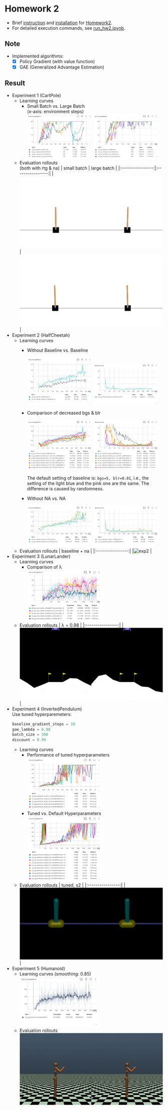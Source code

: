# Homework 2
* Brief [instruction] and [installation] for [Homework2].
* For detailed execution commands, see [run_hw2.ipynb].

## Note
* Implemented algorithms:
  * [x] Policy Gradient (with value function)
  * [x] GAE (Generalized Advantage Estimation)

## Result
* Experiment 1 (CartPole)
  * Learning curves
    * Small Batch vs. Large Batch  
      (x-axis: environment steps)
      <div>
       <img src="results/exp1.png" width="48%" />
       <img src="results/exp1_lb.png" width="48%" />
      </div>
  * Evaluation rollouts  
    (both with rtg & na)
    | small batch      | large batch      |
    |:----------------:|:----------------:|
    |![exp1]           |![exp1_lb]        |
* Experiment 2 (HalfCheetah)
  * Learning curves
    * Without Baseline vs. Baseline
      <div>
       <img src="results/exp2_baseline eval.png" width="48%" />
       <img src="results/exp2_baseline loss.png" width="48%" />
      </div>
    * Comparison of decreased bgs & blr
      <div>
       <img src="results/exp2_bgs-blr eval.png" width="48%" />
       <img src="results/exp2_bgs-blr loss.png" width="48%" />
      </div>
      
      The default setting of baseline is: `bgs=5, blr=0.01`, i.e., the setting of the light blue and the pink one are the same. The difference is caused by randomness.
    * Without NA vs. NA
      <div>
       <img src="results/exp2_na eval.png" width="48%" />
       <img src="results/exp2_na loss.png" width="48%" />
      </div>
  * Evaluation rollouts
    | baseline + na    |
    |:----------------:|
    |![exp2]           |
* Experiment 3 (LunarLander)
  * Learning curves
    * Comparison of λ
      <div>
       <img src="results/exp3.png" width="55%"/>
      </div>
  * Evaluation rollouts
    | λ = 0.98         |
    |:----------------:|
    |![exp3]           |
* Experiment 4 (InvertedPendulum)  
  Use tuned hyperparemeters:
  ```python
  baseline_gradient_steps = 10
  gae_lambda = 0.98
  batch_size = 300
  discount = 0.99
  ```
  * Learning curves
    * Performance of tuned hyperparameters
      <div>
       <img src="results/exp4_tuned.png" width="55%" />
      </div>
    * Tuned vs. Default Hyperparameters
      <div>
       <img src="results/exp4_compare.png" width="55%" />
      </div>
  * Evaluation rollouts
    | tuned, s2        |
    |:----------------:|
    |![exp4]           |
* Experiment 5 (Humanoid)
  * Learning curves (smoothing: 0.85)
    <div>
     <img src="results/exp5.png" width="55%" />
    </div>
  * Evaluation rollouts  
    ![exp5]



[instruction]: instruction.md
[installation]: installation.md
[Homework2]: https://rail.eecs.berkeley.edu/deeprlcourse/deeprlcourse/static/homeworks/hw2.pdf
[run_hw2.ipynb]: cs285/scripts/run_hw2.ipynb
[exp1]: results/exp1_pg_cartpole_rtg_na.gif
[exp1_lb]: results/exp1_pg_cartpole_lb_rtg_na.gif
[exp2]: results/exp2_pg_cheetah_baseline_na.gif
[exp3]: results/exp3_pg_lunarlander_lambda0.98.gif
[exp4]: results/exp4_pg_pendulum_tuned_s2.gif
[exp5]: results/exp5_pg_humanoid.gif
